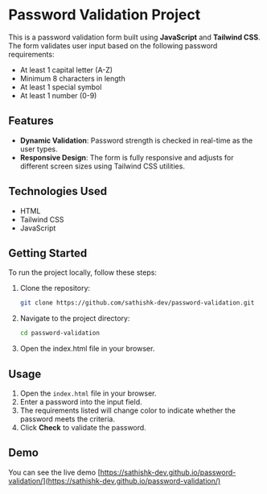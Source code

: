 # Password Validation Project

This is a password validation form built using **JavaScript** and **Tailwind CSS**. The form validates user input based on the following password requirements:
- At least 1 capital letter (A-Z)
- Minimum 8 characters in length
- At least 1 special symbol
- At least 1 number (0-9)

## Features
- **Dynamic Validation**: Password strength is checked in real-time as the user types.
- **Responsive Design**: The form is fully responsive and adjusts for different screen sizes using Tailwind CSS utilities.

## Technologies Used
- HTML
- Tailwind CSS
- JavaScript

## Getting Started
To run the project locally, follow these steps:

1. Clone the repository:
   ```bash
   git clone https://github.com/sathishk-dev/password-validation.git
2. Navigate to the project directory:
   ```bash
   cd password-validation
3. Open the index.html file in your browser.

## Usage
1. Open the `index.html` file in your browser.
2. Enter a password into the input field.
3. The requirements listed will change color to indicate whether the password meets the criteria.
4. Click **Check** to validate the password.

## Demo
You can see the live demo [https://sathishk-dev.github.io/password-validation/](https://sathishk-dev.github.io/password-validation/)

